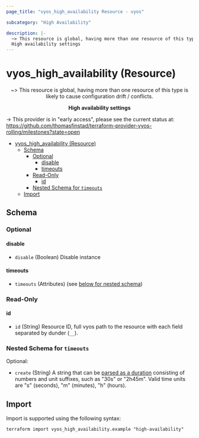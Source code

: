 ```yaml
---
page_title: "vyos_high_availability Resource - vyos"

subcategory: "High Availability"

description: |-
  ~> This resource is global, having more than one resource of this type is likely to cause configuration drift / conflicts.
  High availability settings
---
```


# vyos_high_availability (Resource)
<center>

~> This resource is global, having more than one resource of this type is likely to cause configuration drift / conflicts.

**High availability settings**


</center>

-> This provider is in "early access", please see the current status at: https://github.com/thomasfinstad/terraform-provider-vyos-rolling/milestones?state=open

<!--TOC-->

- [vyos_high_availability (Resource)](#vyos_high_availability-resource)
  - [Schema](#schema)
    - [Optional](#optional)
      - [disable](#disable)
      - [timeouts](#timeouts)
    - [Read-Only](#read-only)
      - [id](#id)
    - [Nested Schema for `timeouts`](#nested-schema-for-timeouts)
  - [Import](#import)

<!--TOC-->

<!-- schema generated by tfplugindocs -->
## Schema

### Optional

#### disable
- `disable` (Boolean) Disable instance
#### timeouts
- `timeouts` (Attributes) (see [below for nested schema](#nestedatt--timeouts))

### Read-Only

#### id
- `id` (String) Resource ID, full vyos path to the resource with each field separated by dunder (`__`).

<a id="nestedatt--timeouts"></a>
### Nested Schema for `timeouts`

Optional:

- `create` (String) A string that can be [parsed as a duration](https://pkg.go.dev/time#ParseDuration) consisting of numbers and unit suffixes, such as &#34;30s&#34; or &#34;2h45m&#34;. Valid time units are &#34;s&#34; (seconds), &#34;m&#34; (minutes), &#34;h&#34; (hours).

## Import

Import is supported using the following syntax:

```shell
terraform import vyos_high_availability.example "high-availability"
```
